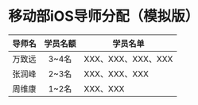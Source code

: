 # 移动部iOS导师分配（模拟版）

|导师名|学员名额|学员名单|
|:-----|:-----:|-----|
|万致远|3~4名|XXX、XXX、XXX、XXX|
|张润峰|2~3名|XXX、XXX、XXX|
|周维康|1~2名|XXX、XXX|

